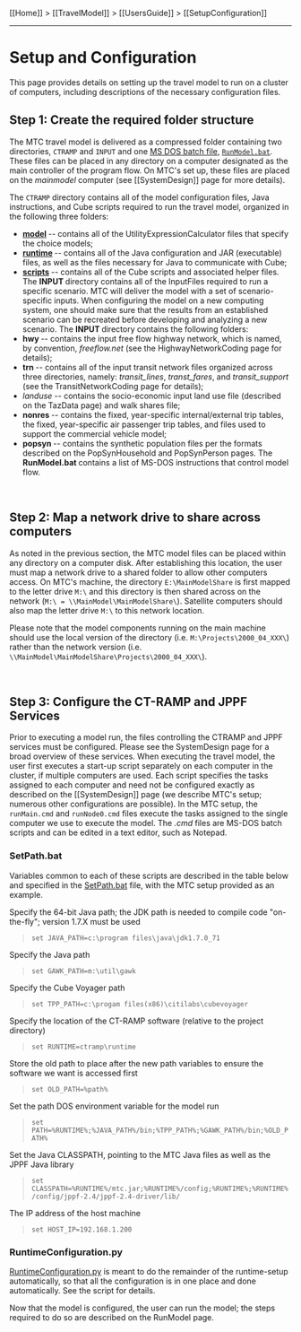 [[Home]] > [[TravelModel]] > [[UsersGuide]] > [[SetupConfiguration]]

----

# Setup and Configuration

This page provides details on setting up the travel model to run on a cluster of computers, including descriptions of the necessary configuration files.

## Step 1: Create the required folder structure

The MTC travel model is delivered as a compressed folder containing two directories, `CTRAMP` and `INPUT` and one [MS DOS batch file](http://en.wikipedia.org/wiki/MS-DOS_batch_files), [`RunModel.bat`](https://github.com/MetropolitanTransportationCommission/travel-model-one/blob/master/model-files/RunModel.bat). These files can be placed in any directory on a computer designated as the main controller of the program flow. On MTC's set up, these files are placed on the _mainmodel_ computer (see [[SystemDesign]] page for more details).

The `CTRAMP` directory contains all of the model configuration files, Java instructions, and Cube scripts required to run the travel model, organized in the following three folders:
   * <strong><a href="https://github.com/MetropolitanTransportationCommission/travel-model-one/tree/master/model-files/model" target="_blank">model</a> </strong>-- contains all of the UtilityExpressionCalculator files that specify the choice models;
   * <strong><a href="https://github.com/MetropolitanTransportationCommission/travel-model-one/tree/master/model-files/runtime" target="_blank">runtime</a> </strong>-- contains all of the Java configuration and JAR (executable) files, as well as the files necessary for Java to communicate with Cube;
   * <strong><a href="https://github.com/MetropolitanTransportationCommission/travel-model-one/tree/master/model-files/scripts" target="_blank">scripts</a> </strong>-- contains all of the Cube scripts and associated helper files.
The <strong>INPUT </strong>directory contains all of the InputFiles required to run a specific scenario. MTC will deliver the model with a set of scenario-specific inputs. When configuring the model on a new computing system, one should make sure that the results from an established scenario can be recreated before developing and analyzing a new scenario. The <strong>INPUT </strong>directory contains the following folders:
   * <strong>hwy </strong>-- contains the input free flow highway network, which is named, by convention, *freeflow.net* (see the HighwayNetworkCoding page for details);
   * <strong>trn </strong>-- contains all of the input transit network files organized across three directories, namely: *transit_lines*, *transt_fares*, and *transit_support* (see the TransitNetworkCoding page for details);
   * *landuse* -- contains the socio-economic input land use file (described on the TazData page) and walk shares file;
   * <strong>nonres </strong>-- contains the fixed, year-specific internal/external trip tables, the fixed, year-specific air passenger trip tables, and files used to support the commercial vehicle model;
   * <strong>popsyn </strong>-- contains the synthetic population files per the formats described on the PopSynHousehold and PopSynPerson pages.
The <strong>RunModel.bat </strong>contains a list of MS-DOS instructions that control model flow.

 
## Step 2: Map a network drive to share across computers

As noted in the previous section, the MTC model files can be placed within any directory on a computer disk. After establishing this location, the user must map a network drive to a shared folder to allow other computers access. On MTC's machine, the directory `E:\MainModelShare` is first mapped to the letter drive `M:\` and this directory is then shared across on the network (`M:\ = \\MainModel\MainModelShare\`). Satellite computers should also map the letter drive `M:\` to this network location.

Please note that the model components running on the main machine should use the local version of the directory (i.e. `M:\Projects\2000_04_XXX\`) rather than the network version (i.e. `\\MainModel\MainModelShare\Projects\2000_04_XXX\`).

 
## Step 3: Configure the CT-RAMP and JPPF Services

Prior to executing a model run, the files controlling the CTRAMP and JPPF services must be configured. Please see the SystemDesign page for a broad overview of these services. When executing the travel model, the user first executes a start-up script separately on each computer in the cluster, if multiple computers are used. Each script specifies the tasks assigned to each computer and need not be configured exactly as described on the [[SystemDesign]] page (we describe MTC's setup; numerous other configurations are possible). In the MTC setup, the `runMain.cmd` and `runNode0.cmd` files execute the tasks assigned to the single computer we use to execute the model. The *.cmd* files are MS-DOS batch scripts and can be edited in a text editor, such as Notepad.


### SetPath.bat

Variables common to each of these scripts are described in the table below and specified in the [ SetPath.bat](https://github.com/MetropolitanTransportationCommission/travel-model-one/blob/master/model-files/runtime/SetPath.bat) file, with the MTC setup provided as an example.


Specify the 64-bit Java path; the JDK path is needed to compile code "on-the-fly"; version 1.7.X must be used 
> `set JAVA_PATH=c:\program files\java\jdk1.7.0_71`

Specify the Java path
> `set GAWK_PATH=m:\util\gawk`

Specify the Cube Voyager path
> `set TPP_PATH=c:\progam files(x86)\citilabs\cubevoyager`

Specify the location of the CT-RAMP software (relative to the project directory)
> `set RUNTIME=ctramp\runtime`

Store the old path to place after the new path variables to ensure the software we want is accessed first
> `set OLD_PATH=%path%`

Set the path DOS environment variable for the model run
> `set PATH=%RUNTIME%;%JAVA_PATH%/bin;%TPP_PATH%;%GAWK_PATH%/bin;%OLD_PATH%`

Set the Java CLASSPATH, pointing to the MTC Java files as well as the JPPF Java library
> `set CLASSPATH=%RUNTIME%/mtc.jar;%RUNTIME%/config;%RUNTIME%;%RUNTIME%/config/jppf-2.4/jppf-2.4-driver/lib/`

The IP address of the host machine
> `set HOST_IP=192.168.1.200`

### RuntimeConfiguration.py

[RuntimeConfiguration.py](https://github.com/MetropolitanTransportationCommission/travel-model-one/blob/master/model-files/scripts/preprocess/RuntimeConfiguration.py) is meant to do the remainder of the runtime-setup automatically, so that all the configuration is in one place and done automatically.  See the script for details.

Now that the model is configured, the user can run the model; the steps required to do so are described on the RunModel page.
 